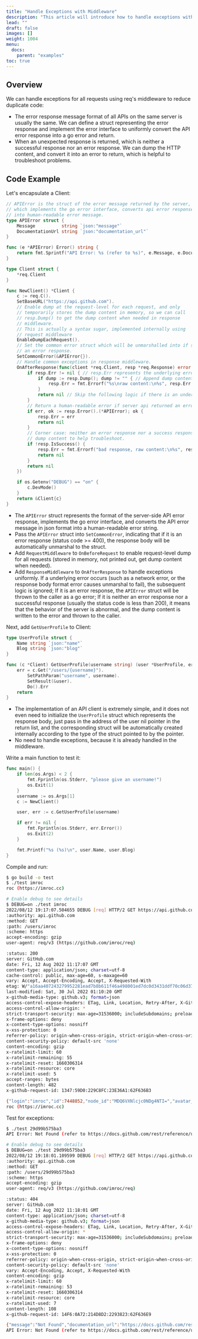 ```yaml
---
title: "Handle Exceptions with Middleware"
description: "This article will introduce how to handle exceptions with middleware"
lead: ""
draft: false
images: []
weight: 1004
menu:
  docs:
    parent: "examples"
toc: true
---
```


## Overview

We can handle exceptions for all requests using req's middleware to reduce duplicate code:
* The error response message format of all APIs on the same server is usually the same. We can define a struct representing the error response and implement the error interface to uniformly convert the API error response into a go error and return.
* When an unexpected response is returned, which is neither a successful response nor an error response. We can dump the HTTP content, and convert it into an error to return, which is helpful to troubleshoot problems.

## Code Example

Let's encapsulate a Client:

```go
// APIError is the struct of the error message returned by the server,
// which implements the go error interface, converts api error response
// into human-readable error message.
type APIError struct {
    Message          string `json:"message"`
    DocumentationUrl string `json:"documentation_url"`
}

func (e *APIError) Error() string {
    return fmt.Sprintf("API Error: %s (refer to %s)", e.Message, e.DocumentationUrl)
}

type Client struct {
    *req.Client
}

func NewClient() *Client {
    c := req.C().
    SetBaseURL("https://api.github.com").
    // Enable dump at the request-level for each request, and only
    // temporarily stores the dump content in memory, so we can call
    // resp.Dump() to get the dump content when needed in response
    // middleware.
    // This is actually a syntax sugar, implemented internally using
    // request middleware
    EnableDumpEachRequest().
    // Set the common error struct which will be unmarshalled into if server returns
    // an error response.
    SetCommonError(&APIError{}).
    // Handle common exceptions in response middleware.
    OnAfterResponse(func(client *req.Client, resp *req.Response) error {
        if resp.Err != nil { // resp.Err represents the underlying error, e.g. network error, or unmarshal error (SetResult or SetError was invoked before).
            if dump := resp.Dump(); dump != "" { // Append dump content to original underlying error to help troubleshoot if request has been sent.
                resp.Err = fmt.Errorf("%s\nraw content:\n%s", resp.Err.Error(), resp.Dump())
            }
            return nil // Skip the following logic if there is an underlying error.
        }
        // Return a human-readable error if server api returned an error message.
        if err, ok := resp.Error().(*APIError); ok {
            resp.Err = err
            return nil
        }
        // Corner case: neither an error response nor a success response (e.g. status code < 200),
        // dump content to help troubleshoot.
        if !resp.IsSuccess() {
            resp.Err = fmt.Errorf("bad response, raw content:\n%s", resp.Dump())
            return nil
        }
        return nil
    })

    if os.Getenv("DEBUG") == "on" {
        c.DevMode()
    }
    return &Client{c}
}
```

* The `APIError` struct represents the format of the server-side API error response, implements the go error interface, and converts the API error message in json format into a human-readable error string.
* Pass the `APIError` struct into `SetCommonError`, indicating that if it is an error response (status code >= 400), the response body will be automatically unmarshal to the struct.
* Add `RequestMiddleware` to `OnBeforeRequest` to enable request-level dump for all requests (stored in memory, not printed out, get dump content when needed).
* Add `ResponseMiddleware` to `OnAfterResponse` to handle exceptions uniformly. If a underlying error occurs (such as a network error, or the response body format error causes unmarshal to fail), the subsequent logic is ignored; If it is an error response, the `APIError` struct will be thrown to the caller as a go error; If it is neither an error response nor a successful response (usually the status code is less than 200), it means that the behavior of the server is abnormal, and the dump content is written to the error and thrown to the caller.

Next, add `GetUserProfile` to Client:

```go
type UserProfile struct {
	Name string `json:"name"`
	Blog string `json:"blog"`
}

func (c *Client) GetUserProfile(username string) (user *UserProfile, err error) {
	err = c.Get("/users/{username}").
		SetPathParam("username", username).
		SetResult(&user).
		Do().Err
	return
}

```

* The implementation of an API client is extremely simple, and it does not even need to initialize the `UserProfile` struct which represents the response body, just pass in the address of the user nil pointer in the return list, and the corresponding struct will be automatically created internally according to the type of the struct pointed to by the pointer.
* No need to handle exceptions, because it is already handled in the middleware.

Write a main function to test it:

```go
func main() {
    if len(os.Args) < 2 {
        fmt.Fprintln(os.Stderr, "please give an username!")
        os.Exit(1)
    }
    username := os.Args[1]
    c := NewClient()

    user, err := c.GetUserProfile(username)

    if err != nil {
        fmt.Fprintln(os.Stderr, err.Error())
        os.Exit(2)
    }

    fmt.Printf("%s (%s)\n", user.Name, user.Blog)
}

```

Compile and run:

```bash
$ go build -o test
$ ./test imroc
roc (https://imroc.cc)

# Enable debug to see details
$ DEBUG=on ./test imroc
2022/08/12 19:17:07.504655 DEBUG [req] HTTP/2 GET https://api.github.com/users/imroc
:authority: api.github.com
:method: GET
:path: /users/imroc
:scheme: https
accept-encoding: gzip
user-agent: req/v3 (https://github.com/imroc/req)

:status: 200
server: GitHub.com
date: Fri, 12 Aug 2022 11:17:07 GMT
content-type: application/json; charset=utf-8
cache-control: public, max-age=60, s-maxage=60
vary: Accept, Accept-Encoding, Accept, X-Requested-With
etag: W/"a16aa407243279952281ead7b8b611f46a498001ed7dc0d3431ddf70c06d37ac"
last-modified: Sat, 30 Jul 2022 01:10:20 GMT
x-github-media-type: github.v3; format=json
access-control-expose-headers: ETag, Link, Location, Retry-After, X-GitHub-OTP, X-RateLimit-Limit, X-RateLimit-Remaining, X-RateLimit-Used, X-RateLimit-Resource, X-RateLimit-Reset, X-OAuth-Scopes, X-Accepted-OAuth-Scopes, X-Poll-Interval, X-GitHub-Media-Type, X-GitHub-SSO, X-GitHub-Request-Id, Deprecation, Sunset
access-control-allow-origin: *
strict-transport-security: max-age=31536000; includeSubdomains; preload
x-frame-options: deny
x-content-type-options: nosniff
x-xss-protection: 0
referrer-policy: origin-when-cross-origin, strict-origin-when-cross-origin
content-security-policy: default-src 'none'
content-encoding: gzip
x-ratelimit-limit: 60
x-ratelimit-remaining: 55
x-ratelimit-reset: 1660306314
x-ratelimit-resource: core
x-ratelimit-used: 5
accept-ranges: bytes
content-length: 482
x-github-request-id: 1347:59D0:229C8FC:23E36A1:62F636B3

{"login":"imroc","id":7448852,"node_id":"MDQ6VXNlcjc0NDg4NTI=","avatar_url":"https://avatars.githubusercontent.com/u/7448852?v=4","gravatar_id":"","url":"https://api.github.com/users/imroc","html_url":"https://github.com/imroc","followers_url":"https://api.github.com/users/imroc/followers","following_url":"https://api.github.com/users/imroc/following{/other_user}","gists_url":"https://api.github.com/users/imroc/gists{/gist_id}","starred_url":"https://api.github.com/users/imroc/starred{/owner}{/repo}","subscriptions_url":"https://api.github.com/users/imroc/subscriptions","organizations_url":"https://api.github.com/users/imroc/orgs","repos_url":"https://api.github.com/users/imroc/repos","events_url":"https://api.github.com/users/imroc/events{/privacy}","received_events_url":"https://api.github.com/users/imroc/received_events","type":"User","site_admin":false,"name":"roc","company":"Tencent","blog":"https://imroc.cc","location":"China","email":null,"hireable":true,"bio":"I'm roc","twitter_username":"imrocchan","public_repos":141,"public_gists":0,"followers":440,"following":157,"created_at":"2014-04-30T10:50:46Z","updated_at":"2022-07-30T01:10:20Z"}
roc (https://imroc.cc)
```

Test for exceptions:

```bash
$ ./test 29d99b575ba3
API Error: Not Found (refer to https://docs.github.com/rest/reference/users#get-a-user)

# Enable debug to see details
$ DEBUG=on ./test 29d99b575ba3
2022/08/12 19:18:01.109599 DEBUG [req] HTTP/2 GET https://api.github.com/users/29d99b575ba3
:authority: api.github.com
:method: GET
:path: /users/29d99b575ba3
:scheme: https
accept-encoding: gzip
user-agent: req/v3 (https://github.com/imroc/req)

:status: 404
server: GitHub.com
date: Fri, 12 Aug 2022 11:18:01 GMT
content-type: application/json; charset=utf-8
x-github-media-type: github.v3; format=json
access-control-expose-headers: ETag, Link, Location, Retry-After, X-GitHub-OTP, X-RateLimit-Limit, X-RateLimit-Remaining, X-RateLimit-Used, X-RateLimit-Resource, X-RateLimit-Reset, X-OAuth-Scopes, X-Accepted-OAuth-Scopes, X-Poll-Interval, X-GitHub-Media-Type, X-GitHub-SSO, X-GitHub-Request-Id, Deprecation, Sunset
access-control-allow-origin: *
strict-transport-security: max-age=31536000; includeSubdomains; preload
x-frame-options: deny
x-content-type-options: nosniff
x-xss-protection: 0
referrer-policy: origin-when-cross-origin, strict-origin-when-cross-origin
content-security-policy: default-src 'none'
vary: Accept-Encoding, Accept, X-Requested-With
content-encoding: gzip
x-ratelimit-limit: 60
x-ratelimit-remaining: 53
x-ratelimit-reset: 1660306314
x-ratelimit-resource: core
x-ratelimit-used: 7
content-length: 108
x-github-request-id: 14F6:0A72:214D8D2:2293823:62F636E9

{"message":"Not Found","documentation_url":"https://docs.github.com/rest/reference/users#get-a-user"}
API Error: Not Found (refer to https://docs.github.com/rest/reference/users#get-a-user)
```
